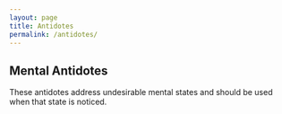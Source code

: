 ```yaml
---
layout: page
title: Antidotes
permalink: /antidotes/
---
```


## Mental Antidotes

These antidotes address undesirable mental states and should be used when that state is noticed.
